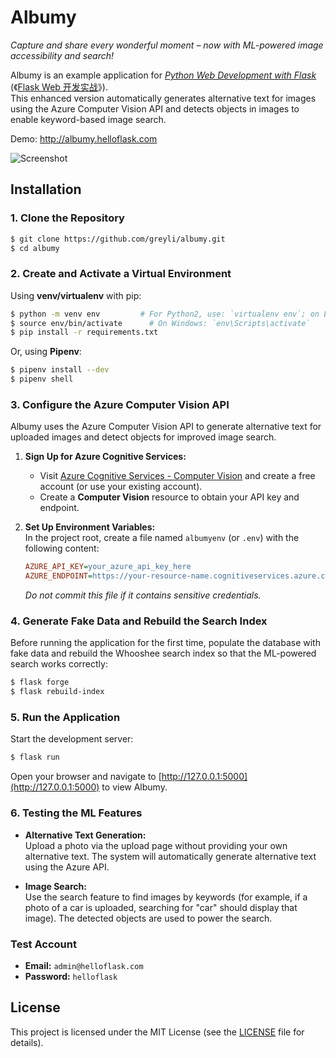 
# Albumy

*Capture and share every wonderful moment – now with ML-powered image accessibility and search!*

Albumy is an example application for *[Python Web Development with Flask](https://helloflask.com/en/book/1)* (《[Flask Web 开发实战](https://helloflask.com/book/1)》).  
This enhanced version automatically generates alternative text for images using the Azure Computer Vision API and detects objects in images to enable keyword-based image search.

Demo: http://albumy.helloflask.com

![Screenshot](https://helloflask.com/screenshots/albumy.png)

## Installation

### 1. Clone the Repository

```bash
$ git clone https://github.com/greyli/albumy.git
$ cd albumy
```

### 2. Create and Activate a Virtual Environment

Using **venv/virtualenv** with pip:

```bash
$ python -m venv env         # For Python2, use: `virtualenv env`; on Linux/macOS, you may use `python3 -m venv env`
$ source env/bin/activate      # On Windows: `env\Scripts\activate`
$ pip install -r requirements.txt
```

Or, using **Pipenv**:

```bash
$ pipenv install --dev
$ pipenv shell
```

### 3. Configure the Azure Computer Vision API

Albumy uses the Azure Computer Vision API to generate alternative text for uploaded images and detect objects for improved image search.

1. **Sign Up for Azure Cognitive Services:**  
   - Visit [Azure Cognitive Services - Computer Vision](https://azure.microsoft.com/en-us/services/cognitive-services/computer-vision/) and create a free account (or use your existing account).
   - Create a **Computer Vision** resource to obtain your API key and endpoint.

2. **Set Up Environment Variables:**  
   In the project root, create a file named `albumyenv` (or `.env`) with the following content:

   ```ini
   AZURE_API_KEY=your_azure_api_key_here
   AZURE_ENDPOINT=https://your-resource-name.cognitiveservices.azure.com/vision/v3.2/analyze
   ```

   *Do not commit this file if it contains sensitive credentials.*

### 4. Generate Fake Data and Rebuild the Search Index

Before running the application for the first time, populate the database with fake data and rebuild the Whooshee search index so that the ML-powered search works correctly:

```bash
$ flask forge
$ flask rebuild-index
```

### 5. Run the Application

Start the development server:

```bash
$ flask run
```

Open your browser and navigate to [http://127.0.0.1:5000](http://127.0.0.1:5000) to view Albumy.

### 6. Testing the ML Features

- **Alternative Text Generation:**  
  Upload a photo via the upload page without providing your own alternative text. The system will automatically generate alternative text using the Azure API.

- **Image Search:**  
  Use the search feature to find images by keywords (for example, if a photo of a car is uploaded, searching for "car" should display that image). The detected objects are used to power the search.

### Test Account

- **Email:** `admin@helloflask.com`
- **Password:** `helloflask`

## License

This project is licensed under the MIT License (see the [LICENSE](LICENSE) file for details).
